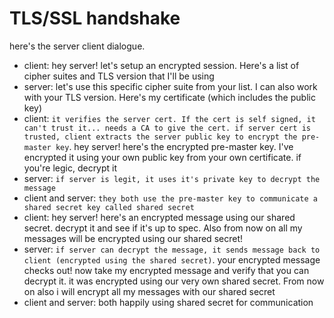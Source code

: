 # TLS/SSL handshake

here's the server client dialogue.

- client: hey server! let's setup an encrypted session. Here's a list of cipher suites and TLS version that I'll be using
- server: let's use this specific cipher suite from your list. I can also work with your TLS version. Here's my certificate (which includes the public key)
- client: `it verifies the server cert. If the cert is self signed, it can't trust it... needs a CA to give the cert. if server cert is trusted, client extracts the server public key to encrypt the pre-master key`. hey server! here's the encrypted pre-master key. I've encrypted it using your own public key from your own certificate. if you're legic, decrypt it
- server: `if server is legit, it uses it's private key to decrypt the message`
- client and server: `they both use the pre-master key to communicate a shared secret key called shared secret`
- client: hey server! here's an encrypted message using our shared secret. decrypt it and see if it's up to spec. Also from now on all my messages will be encrypted using our shared secret!
- server: `if server can decrypt the message, it sends message back to client (encrypted using the shared secret)`. your encrypted message checks out! now take my encrypted message and verify that you can decrypt it. it was encrypted using our very own shared secret. From now on also i will encrypt all my messages with our shared secret
- client and server: both happily using shared secret for communication
